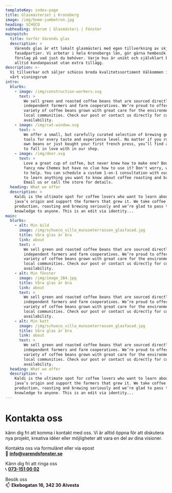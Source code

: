 ```yaml
---
templateKey: index-page
title: Glasmästeriet i Kronoberg
image: /img/home-jumbotron.jpg
heading: SCHÜCO
subheading: Uterum | Glasmästeri | Fönster
mainpitch:
  title: Varför Värends glas
  description: >
    Värends glas är ett lokalt glasmästeri med egen tillverkning av skjut- och
    fasadpartier. Vi arbetar i hela Kronobergs län, gör gärna hembesök och ger
    förslag på vad just du behöver. Varje hus är unikt och självklart bygger vi
    alltid kundanpassat utan extra tillägg. 
description: >-
  Vi tillverkar och säljer schücos breda kvalitetssortiment Välkommen in I vårt
  vårt visningsrum
intro:
  blurbs:
    - image: /img/construction-workers.svg
      text: >
        We sell green and roasted coffee beans that are sourced directly from
        independent farmers and farm cooperatives. We’re proud to offer a
        variety of coffee beans grown with great care for the environment and
        local communities. Check our post or contact us directly for current
        availability.
    - image: /img/cat-window.svg
      text: >
        We offer a small, but carefully curated selection of brewing gear and
        tools for every taste and experience level. No matter if you roast your
        own beans or just bought your first french press, you’ll find a gadget
        to fall in love with in our shop.
    - image: /img/door.svg
      text: >
        Love a great cup of coffee, but never knew how to make one? Bought a
        fancy new Chemex but have no clue how to use it? Don't worry, we’re here
        to help. You can schedule a custom 1-on-1 consultation with our baristas
        to learn anything you want to know about coffee roasting and brewing.
        Email us or call the store for details.
  heading: What we offer
  description: >
    Kaldi is the ultimate spot for coffee lovers who want to learn about their
    java’s origin and support the farmers that grew it. We take coffee
    production, roasting and brewing seriously and we’re glad to pass that
    knowledge to anyone. This is an edit via identity...
main:
  blurbs:
    - alt: Min bild
      image: /img/schueco_villa_munsoeterrassen_glasfasad.jpg
      title: Våra glas är bra
      link: about
      text: >
        We sell green and roasted coffee beans that are sourced directly from
        independent farmers and farm cooperatives. We’re proud to offer a
        variety of coffee beans grown with great care for the environment and
        local communities. Check our post or contact us directly for current
        availability.
    - alt: Min fönster
      image: /img/image_2B4.jpg
      title: Våra glas är bra
      link: about
      text: >
        We sell green and roasted coffee beans that are sourced directly from
        independent farmers and farm cooperatives. We’re proud to offer a
        variety of coffee beans grown with great care for the environment and
        local communities. Check our post or contact us directly for current
        availability.
    - alt: Min katt
      image: /img/schueco_villa_munsoeterrassen_glasfasad.jpg
      title: Våra glas är bra
      link: about
      text: >
        We sell green and roasted coffee beans that are sourced directly from
        independent farmers and farm cooperatives. We’re proud to offer a
        variety of coffee beans grown with great care for the environment and
        local communities. Check our post or contact us directly for current
        availability.
  heading: What we offer
  description: >
    Kaldi is the ultimate spot for coffee lovers who want to learn about their
    java’s origin and support the farmers that grew it. We take coffee
    production, roasting and brewing seriously and we’re glad to pass that
    knowledge to anyone. This is an edit via identity...
---
```

# Kontakta oss

känn dig fri att komma i kontakt med oss. Vi är alltid öppna för att diskutera nya projekt, kreativa idéer eller möjligheter att vara en del av dina visioner.

Kontakta oss via formuläret eller via epost   
📧 **<a href="mailto:info@varendsfonster.se">info@varendsfonster.se</a>**

Känn dig fri att ringa oss   
📞 **<a href="tel:+4673-151 00 02">073-151 00 02</a>**

Besök oss  
📫 **Ekebogatan 16, 342 30 Alvesta**